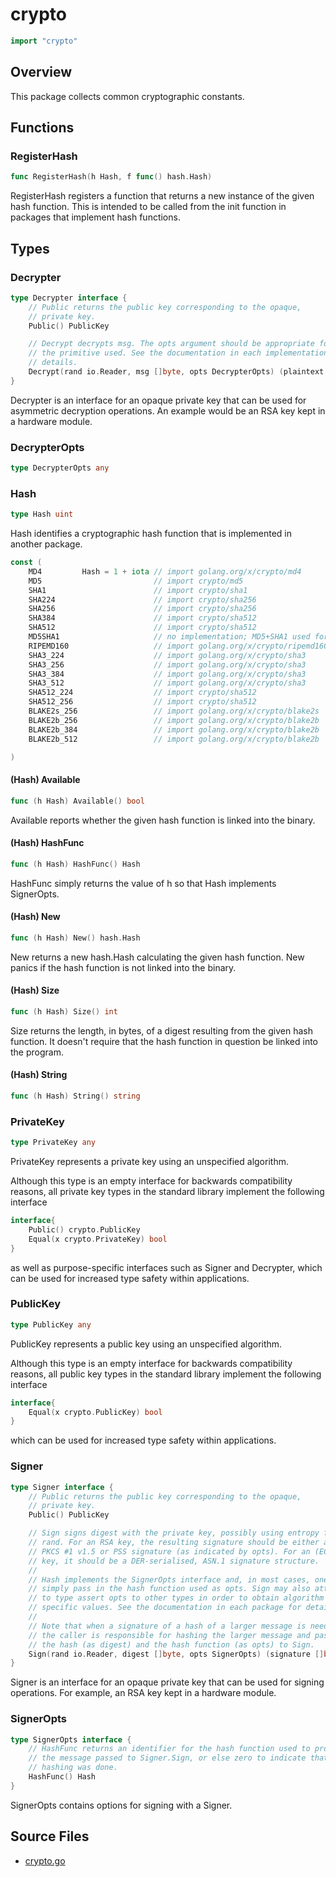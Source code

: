 # crypto

```go
import "crypto"
```

## Overview

This package collects common cryptographic constants.

## Functions

### RegisterHash

```go
func RegisterHash(h Hash, f func() hash.Hash)
```

RegisterHash registers a function that returns a new instance of the given hash function. This is intended to be called from the init function in packages that implement hash functions.

## Types

### Decrypter

```go
type Decrypter interface {
	// Public returns the public key corresponding to the opaque,
	// private key.
	Public() PublicKey

	// Decrypt decrypts msg. The opts argument should be appropriate for
	// the primitive used. See the documentation in each implementation for
	// details.
	Decrypt(rand io.Reader, msg []byte, opts DecrypterOpts) (plaintext []byte, err error)
}
```

Decrypter is an interface for an opaque private key that can be used for asymmetric decryption operations. An example would be an RSA key kept in a hardware module.

### DecrypterOpts

```go
type DecrypterOpts any
```

### Hash

```go
type Hash uint
```

Hash identifies a cryptographic hash function that is implemented in another package.

```go
const (
	MD4         Hash = 1 + iota // import golang.org/x/crypto/md4
	MD5                         // import crypto/md5
	SHA1                        // import crypto/sha1
	SHA224                      // import crypto/sha256
	SHA256                      // import crypto/sha256
	SHA384                      // import crypto/sha512
	SHA512                      // import crypto/sha512
	MD5SHA1                     // no implementation; MD5+SHA1 used for TLS RSA
	RIPEMD160                   // import golang.org/x/crypto/ripemd160
	SHA3_224                    // import golang.org/x/crypto/sha3
	SHA3_256                    // import golang.org/x/crypto/sha3
	SHA3_384                    // import golang.org/x/crypto/sha3
	SHA3_512                    // import golang.org/x/crypto/sha3
	SHA512_224                  // import crypto/sha512
	SHA512_256                  // import crypto/sha512
	BLAKE2s_256                 // import golang.org/x/crypto/blake2s
	BLAKE2b_256                 // import golang.org/x/crypto/blake2b
	BLAKE2b_384                 // import golang.org/x/crypto/blake2b
	BLAKE2b_512                 // import golang.org/x/crypto/blake2b

)
```

#### (Hash) Available

```go
func (h Hash) Available() bool
```

Available reports whether the given hash function is linked into the binary.

#### (Hash) HashFunc

```go
func (h Hash) HashFunc() Hash
```

HashFunc simply returns the value of h so that Hash implements SignerOpts.

#### (Hash) New

```go
func (h Hash) New() hash.Hash
```

New returns a new hash.Hash calculating the given hash function. New panics if the hash function is not linked into the binary.

#### (Hash) Size

```go
func (h Hash) Size() int
```

Size returns the length, in bytes, of a digest resulting from the given hash function. It doesn't require that the hash function in question be linked into the program.

#### (Hash) String

```go
func (h Hash) String() string
```

### PrivateKey

```go
type PrivateKey any
```

PrivateKey represents a private key using an unspecified algorithm.

Although this type is an empty interface for backwards compatibility reasons, all private key types in the standard library implement the following interface

```go
interface{
    Public() crypto.PublicKey
    Equal(x crypto.PrivateKey) bool
}
```

as well as purpose-specific interfaces such as Signer and Decrypter, which can be used for increased type safety within applications.

### PublicKey

```go
type PublicKey any
```

PublicKey represents a public key using an unspecified algorithm.

Although this type is an empty interface for backwards compatibility reasons, all public key types in the standard library implement the following interface

```go
interface{
    Equal(x crypto.PublicKey) bool
}
```

which can be used for increased type safety within applications.

### Signer

```go
type Signer interface {
	// Public returns the public key corresponding to the opaque,
	// private key.
	Public() PublicKey

	// Sign signs digest with the private key, possibly using entropy from
	// rand. For an RSA key, the resulting signature should be either a
	// PKCS #1 v1.5 or PSS signature (as indicated by opts). For an (EC)DSA
	// key, it should be a DER-serialised, ASN.1 signature structure.
	//
	// Hash implements the SignerOpts interface and, in most cases, one can
	// simply pass in the hash function used as opts. Sign may also attempt
	// to type assert opts to other types in order to obtain algorithm
	// specific values. See the documentation in each package for details.
	//
	// Note that when a signature of a hash of a larger message is needed,
	// the caller is responsible for hashing the larger message and passing
	// the hash (as digest) and the hash function (as opts) to Sign.
	Sign(rand io.Reader, digest []byte, opts SignerOpts) (signature []byte, err error)
}
```

Signer is an interface for an opaque private key that can be used for signing operations. For example, an RSA key kept in a hardware module.

### SignerOpts

```go
type SignerOpts interface {
	// HashFunc returns an identifier for the hash function used to produce
	// the message passed to Signer.Sign, or else zero to indicate that no
	// hashing was done.
	HashFunc() Hash
}
```

SignerOpts contains options for signing with a Signer.

## Source Files

- [crypto.go](/code/crypto/crypto)
